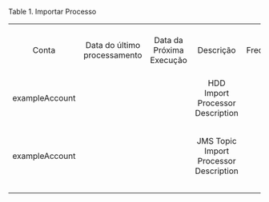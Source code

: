 <div id="d319061e1" class="table">

<div class="table-title">

Table 1. Importar
Processo

</div>

<div class="table-contents">

|                |                              |                          |                                        |            |                    |                                 |                 |                   |                            |                                 |                                                      |                 |       |                 |                            |
| :------------: | :--------------------------: | :----------------------: | :------------------------------------: | :--------: | :----------------: | :-----------------------------: | :-------------: | :---------------: | :------------------------: | :-----------------------------: | :--------------------------------------------------: | :-------------: | :---: | :-------------: | :------------------------: |
|     Conta      | Data do último processamento | Data da Próxima Execução |               Descrição                | Freqüência | Tipo de Freqüência |        Comentário/Ajuda         |    Servidor     | Importar Processo | Importe o Tipo do Processo | Dias para manter registro (log) |                         Nome                         |  Info de Senha  | Porta | Processar Agora |       Chave de Busca       |
| exampleAccount |                              |                          |    HDD Import Processor Description    |     10     |         M          |    HDD Import Processor Help    | www.example.com |       50000       |           50000            |                7                |                 HDD Import Processor                 | examplePassword |       |      false      |    HDD Import Processor    |
| exampleAccount |                              |                          | JMS Topic Import Processor Description |     10     |         M          | JMS Topic Import Processor Help | www.example.com |       50001       |           50001            |                7                | Human Readable name for - JMS Topic Import Processor | examplePassword | 61616 |      false      | JMS Topic Import Processor |

</div>

</div>
